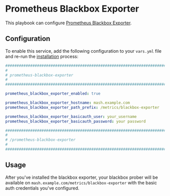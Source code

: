 # Prometheus Blackbox Exporter

This playbook can configure [Prometheus Blackbox Exporter](https://github.com/prometheus/blackbox_exporter).

## Configuration

To enable this service, add the following configuration to your `vars.yml` file and re-run the [installation](../installing.md) process:

```yaml
########################################################################
#                                                                      #
# prometheus-blackbox-exporter                                         #
#                                                                      #
########################################################################

prometheus_blackbox_exporter_enabled: true

prometheus_blackbox_exporter_hostname: mash.example.com
prometheus_blackbox_exporter_path_prefix: /metrics/blackbox-exporter

prometheus_blackbox_exporter_basicauth_user: your_username
prometheus_blackbox_exporter_basicauth_password: your password

########################################################################
#                                                                      #
# /prometheus-blackbox-exporter                                        #
#                                                                      #
########################################################################
```

## Usage

After you've installed the blackbox exporter, your blackbox prober will be available on `mash.example.com/metrics/blackbox-exporter` with the basic auth credentials you've configured.
